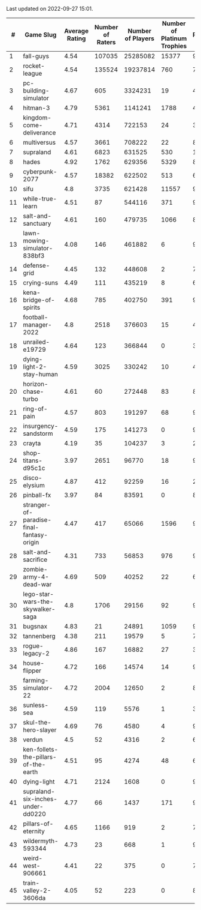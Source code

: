 Last updated on 2022-09-27 15:01.


|#|Game Slug|Average Rating|Number of Raters|Number of Players|Number of Platinum Trophies|Max Rarity (%)|
|---|---|---|---|---|---|---|
|1|fall-guys|4.54|107035|25285082|15377|90|
|2|rocket-league|4.54|135524|19237814|760|74|
|3|pc-building-simulator|4.67|605|3324231|19|47|
|4|hitman-3|4.79|5361|1141241|1788|48|
|5|kingdom-come-deliverance|4.71|4314|722153|24|30|
|6|multiversus|4.57|3661|708222|22|82|
|7|supraland|4.61|6823|631525|530|100|
|8|hades|4.92|1762|629356|5329|89|
|9|cyberpunk-2077|4.57|18382|622502|513|60|
|10|sifu|4.8|3735|621428|11557|96|
|11|while-true-learn|4.51|87|544116|371|93|
|12|salt-and-sanctuary|4.61|160|479735|1066|83|
|13|lawn-mowing-simulator-838bf3|4.08|146|461882|6|92|
|14|defense-grid|4.45|132|448608|2|79|
|15|crying-suns|4.49|111|435219|8|65|
|16|kena-bridge-of-spirits|4.68|785|402750|391|94|
|17|football-manager-2022|4.8|2518|376603|15|47|
|18|unrailed-e19729|4.64|123|366844|0|39|
|19|dying-light-2-stay-human|4.59|3025|330242|10|48|
|20|horizon-chase-turbo|4.61|60|272448|83|83|
|21|ring-of-pain|4.57|803|191297|68|97|
|22|insurgency-sandstorm|4.59|175|141273|0|9|
|23|crayta|4.19|35|104237|3|22|
|24|shop-titans-d95c1c|3.97|2651|96770|18|98|
|25|disco-elysium|4.87|412|92259|16|28|
|26|pinball-fx|3.97|84|83591|0|86|
|27|stranger-of-paradise-final-fantasy-origin|4.47|417|65066|1596|98|
|28|salt-and-sacrifice|4.31|733|56853|976|91|
|29|zombie-army-4-dead-war|4.69|509|40252|22|66|
|30|lego-star-wars-the-skywalker-saga|4.8|1706|29156|92|98|
|31|bugsnax|4.83|21|24891|1059|97|
|32|tannenberg|4.38|211|19579|5|73|
|33|rogue-legacy-2|4.86|167|16882|27|36|
|34|house-flipper|4.72|166|14574|14|93|
|35|farming-simulator-22|4.72|2004|12650|2|86|
|36|sunless-sea|4.59|119|5576|1|38|
|37|skul-the-hero-slayer|4.69|76|4580|4|96|
|38|verdun|4.5|52|4316|2|62|
|39|ken-follets-the-pillars-of-the-earth|4.51|95|4274|48|60|
|40|dying-light|4.71|2124|1608|0|98|
|41|supraland-six-inches-under-dd0220|4.77|66|1437|171|99|
|42|pillars-of-eternity|4.65|1166|919|2|79|
|43|wildermyth-593344|4.73|23|668|1|91|
|44|weird-west-906661|4.41|22|375|0|73|
|45|train-valley-2-3606da|4.05|52|223|0|89|
